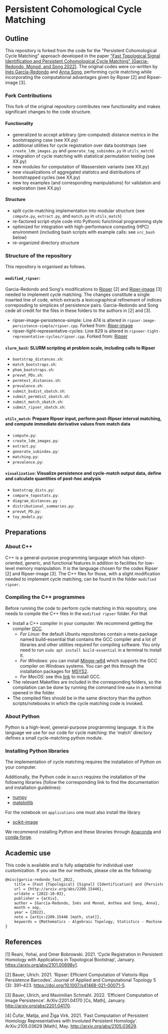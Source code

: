 # Persistent Cohomological Cycle Matching

## Outline 

This repository is forked from the code for the "Persistent Cohomological Cycle Matching" approach developed in the paper ["Fast Topological Signal Identification and Persistent Cohomological Cycle Matching" (García-Redondo, Monod, and Song 2022)](https://arxiv.org/abs/2209.15446). The original codes were co-written by [Inés García-Redondo](https://sites.google.com/view/ines-garcia-redondo/home) and [Anna Song](https://sites.google.com/view/annasong), performing cycle matching while incorporating the computational advantages given by Ripser [2] and Ripser-image [3].

### Fork Contributions
This fork of the original repository contributes new functionality and makes significant changes to the code structure.
#### Functionality
- generalized to accept arbitrary (pre-computed) distance metrics in the bootstrapping case (see XX.py)
- additional utilities for cycle registration over data bootstraps (see `create_ldm_images.py` and `generate_tag_subindex.py` in `utils_match`)
- integration of cycle matching with statistical permutation testing (see XX.py)
- new modules for computation of Wasserstein variants (see XX.py)
- new visualizations of aggregated statistcs and distributions of bootstrapped cycles (see XX.py)
- new toy examples (and corresponding manipulations) for validation and exploration (see XX.py)
#### Structure
- split cycle-matching implementation into modular structure (see `compute.py`, `extract.py`, and `match.py` in `utils_match`)
- re-factored script-style code into Pythonic functinoal programming style
- optimized for integration with high-performance computing (HPC) environment (including bash scripts with example calls: see `src_bash` below)
- re-organized directory structure

### Structure of the repository

This repository is organised as follows.
#### `modified_ripser`: 
Garcia-Redondo and Song's modifications to [Ripser](https://github.com/Ripser/ripser/tree/image-persistence-simple) [2] and [Riper-image](https://github.com/Ripser/ripser/tree/tight-representative-cycles) [3] needed to implement cycle matching. The changes constitute a single inserted line of code, which extracts a lexicographical refinement of indices correposding to simplices of persistence pairs. Garcia-Redondo and Song cede all credit for the files in these folders to the authors in [2] and [3]. 
- ripser-image-persistence-simple: Line 474 is altered in `ripser-image-persistence-simple/ripser.cpp`. Forked from: [Riper-image](https://github.com/Ripser/ripser/tree/tight-representative-cycles)
- ripser-tight-representative-cycles: Line 829 is altered in `ripseer-tight-representative-cycles/ripser.cpp`. Forked from: [Ripser](https://github.com/Ripser/ripser/tree/image-persistence-simple)
#### `slurm_bash`: SLURM scripting at problem scale, including calls to Ripser
- `bootstrap_distances.sh`:
- `match_bootstraps.sh`:
- `phom_bootstraps.sh`:
- `prevwt_PDs.sh`:
- `permtest_distances.sh`:
- `prevalence.sh`:
- `submit_bsdist_sbatch.sh`:
- `submit_permdist_sbatch.sh`:
- `submit_match_sbatch.sh`: 
- `submit_ripser_sbatch.sh`:
#### `utils_match`: Prepare Ripser input, perform post-Ripser interval matching, and compute immediate derivative values from match data
- `compute.py`:
- `create_ldm_images.py`:
- `extract.py`:  
- `generate_subindex.py`:  
- `matching.py`:  
- `prevalence.py`:
#### `visualization`: Visualize persistence and cycle-match output data, define and calculate quantities of post-hoc analysis
- `bootstrap_dists.py`:
- `compare_topostats.py`:
- `diagram_distances.py `: 
- `distributional_summaries.py`: 
- `prevwt_PD.py`:  
- `toy_models.py`:

## Preparations

### About C++

C++ is a general-purpose programming language which has object-oriented, generic, and functional features in addition to facilities for low-level memory manipulation. It is the language chosen for the codes Ripser [2] and Ripser-image [3]. The C++ files for those, with a slight modification needed to implement cycle matching, can be found in the folder `modified ripser`. 

### Compiling the C++ programmes
Before running the code to perform cycle matching in this repository, one needs to compile the C++ files in the `modified ripser` folder. For that
- Install a C++ compiler in your computer. We recommend getting the compiler [GCC](https://gcc.gnu.org/).
	- *For Linux*: the default Ubuntu repositories contain a meta-package named build-essential that contains the GCC compiler and a lot of libraries and other utilities required for compiling software. You only need to run `sudo apt install build-essential` in a terminal to install it.
	- *For Windows*: you can install [Mingw-w64](https://www.mingw-w64.org/) which supports the GCC compiler on Windows systems. You can get this through the installation packages for [MSYS2](https://www.msys2.org/).
	- *For MacOS*: see this [link](https://macappstore.org/gcc/) to install GCC.
- The relevant Makefiles are included in the corresponding folders, so the compilation can be done by running the command line `make` in a terminal opened in the folder. 
- The compiled files should be in the same directory than the python scripts/notebooks in which the cycle matching code is invoked.

### About Python
Python is a high-level, general-purpose programming language. It is the language we use for our code for cycle matching: the 'match' directory defines a small cycle-matching python module.

### Installing Python libraries
The implementation of cycle matching requires the installation of Python on your computer. 

Additionally, the Python code in `match` requires the installation of the following libraries (follow the corresponding link to find the documentation and installation guidelines):
- [numpy](https://numpy.org/)
- [matplotlib](https://matplotlib.org/stable/index.html)

For the notebook on `applications` one must also install the library
- [scikit-image](https://scikit-image.org/)

We recommend installing Python and these libraries through [Anaconda](https://www.anaconda.com/) and [conda-forge](https://conda-forge.org/).

## Academic use

This code is available and is fully adaptable for individual user customization. If you use the our methods, please cite as the following:

```tex
@misc{garcia-redondo_fast_2022,
	title = {Fast {Topological} {Signal} {Identification} and {Persistent} {Cohomological} {Cycle} {Matching}},
	url = {http://arxiv.org/abs/2209.15446},
	urldate = {2022-10-03},
	publisher = {arXiv},
	author = {García-Redondo, Inés and Monod, Anthea and Song, Anna},
	month = sep,
	year = {2022},
	note = {arXiv:2209.15446 [math, stat]},
	keywords = {Mathematics - Algebraic Topology, Statistics - Machine Learning},
}
```

## References
[1] Reani, Yohai, and Omer Bobrowski. 2021. ‘Cycle Registration in Persistent Homology with Applications in Topological Bootstrap’, January. https://arxiv.org/abs/2101.00698v1.

[2] Bauer, Ulrich. 2021. ‘Ripser: Efficient Computation of Vietoris-Rips Persistence Barcodes’. Journal of Applied and Computational Topology 5 (3): 391–423. https://doi.org/10.1007/s41468-021-00071-5.

[3] Bauer, Ulrich, and Maximilian Schmahl. 2022. ‘Efficient Computation of Image Persistence’. ArXiv:2201.04170 [Cs, Math], January. http://arxiv.org/abs/2201.04170.

[4] Čufar, Matija, and Žiga Virk. 2021. ‘Fast Computation of Persistent Homology Representatives with Involuted Persistent Homology’. ArXiv:2105.03629 [Math], May. http://arxiv.org/abs/2105.03629.
